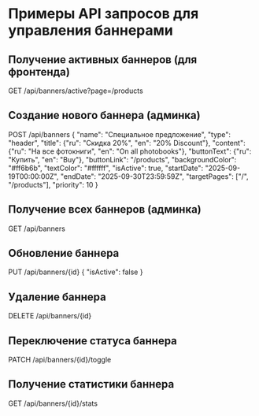 # Примеры API запросов для управления баннерами

## Получение активных баннеров (для фронтенда)
GET /api/banners/active?page=/products

## Создание нового баннера (админка)
POST /api/banners
{
  "name": "Специальное предложение",
  "type": "header",
  "title": {"ru": "Скидка 20%", "en": "20% Discount"},
  "content": {"ru": "На все фотокниги", "en": "On all photobooks"},
  "buttonText": {"ru": "Купить", "en": "Buy"},
  "buttonLink": "/products",
  "backgroundColor": "#ff6b6b",
  "textColor": "#ffffff",
  "isActive": true,
  "startDate": "2025-09-19T00:00:00Z",
  "endDate": "2025-09-30T23:59:59Z",
  "targetPages": ["/", "/products"],
  "priority": 10
}

## Получение всех баннеров (админка)
GET /api/banners

## Обновление баннера
PUT /api/banners/{id}
{
  "isActive": false
}

## Удаление баннера
DELETE /api/banners/{id}

## Переключение статуса баннера
PATCH /api/banners/{id}/toggle

## Получение статистики баннера
GET /api/banners/{id}/stats